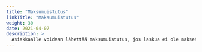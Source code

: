 ```yaml
---
title: "Maksumuistutus"
linkTitle: "Maksumuistutus"
weight: 30
date: 2021-04-07
description: >
  Asiakkaalle voidaan lähettää maksumuistutus, jos laskua ei ole maksettu ajoissa
---
```

